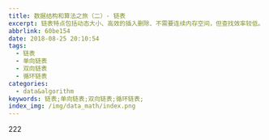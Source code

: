 ```yaml
---
title: 数据结构和算法之旅（二）- 链表
excerpt: 链表特点包括动态大小、高效的插入删除、不需要连续内存空间，但查找效率较低。
abbrlink: 60be154
date: 2018-08-25 20:10:54
tags:
  - 链表
  - 单向链表
  - 双向链表
  - 循环链表
categories:
  - data&algorithm
keywords: 链表;单向链表;双向链表;循环链表;
index_img: /img/data_math/index.png
---
```

222